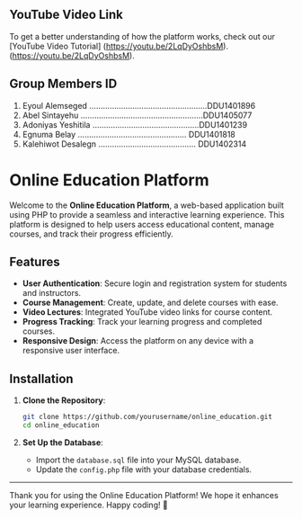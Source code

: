 
## YouTube Video Link

To get a better understanding of how the platform works, 
check out our [YouTube Video Tutorial] (https://youtu.be/2LqDyOshbsM).
  (https://youtu.be/2LqDyOshbsM).
## Group Members                           ID
                      
   1. Eyoul Alemseged  …………………………………………….DDU1401896
   2. Abel Sintayehu …………………………………………......DDU1405077
   3. Adoniyas Yeshitila ………………………………………..DDU1401239
   4. Egnuma Belay …………………………………………   DDU1401818
   5. Kalehiwot Desalegn ……………………………………. DDU1402314

# Online Education Platform

Welcome to the **Online Education Platform**, a web-based application built using PHP to provide a seamless and interactive learning experience.
This platform is designed to help users access educational content, manage courses, and track their progress efficiently.

## Features

- **User Authentication**: Secure login and registration system for students and instructors.
- **Course Management**: Create, update, and delete courses with ease.
- **Video Lectures**: Integrated YouTube video links for course content.
- **Progress Tracking**: Track your learning progress and completed courses.
- **Responsive Design**: Access the platform on any device with a responsive user interface.

## Installation

1. **Clone the Repository**:
   ```bash
   git clone https://github.com/yourusername/online_education.git
   cd online_education
   ```

2. **Set Up the Database**:
   - Import the `database.sql` file into your MySQL database.
   - Update the `config.php` file with your database credentials.

---

Thank you for using the Online Education Platform! We hope it enhances your learning experience. Happy coding! 🚀
